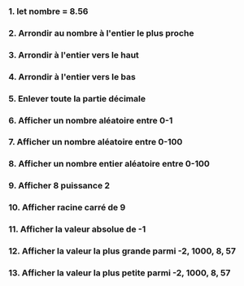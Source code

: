 ### 1. let nombre = 8.56
### 2.  Arrondir au nombre à l'entier le plus proche
### 3.  Arrondir à l'entier vers le haut
### 4.  Arrondir à l'entier vers le bas
### 5.  Enlever toute la partie décimale
### 6.  Afficher un nombre aléatoire entre 0-1
### 7.  Afficher un nombre aléatoire entre 0-100
### 8.  Afficher un nombre entier aléatoire entre 0-100
### 9.  Afficher 8 puissance 2
### 10.  Afficher racine carré de 9
### 11.  Afficher la valeur absolue de -1
### 12.  Afficher la valeur la plus grande parmi -2, 1000, 8, 57
### 13.  Afficher la valeur la plus petite parmi -2, 1000, 8, 57